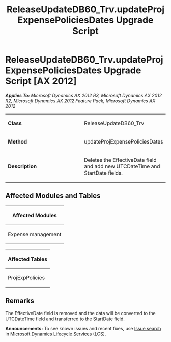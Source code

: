 ﻿---
title: ReleaseUpdateDB60_Trv.updateProjExpensePoliciesDates Upgrade Script
TOCTitle: ReleaseUpdateDB60_Trv.updateProjExpensePoliciesDates Upgrade Script
ms:assetid: 6db5a6db-a151-5d47-24c0-58d16fc6e85c
ms:mtpsurl: https://msdn.microsoft.com/en-us/library/JJ685733(v=AX.60)
ms:contentKeyID: 49708934
ms.date: 05/18/2015
mtps_version: v=AX.60
---

# ReleaseUpdateDB60\_Trv.updateProjExpensePoliciesDates Upgrade Script [AX 2012]


_**Applies To:** Microsoft Dynamics AX 2012 R3, Microsoft Dynamics AX 2012 R2, Microsoft Dynamics AX 2012 Feature Pack, Microsoft Dynamics AX 2012_

<table>
<colgroup>
<col style="width: 50%" />
<col style="width: 50%" />
</colgroup>
<tbody>
<tr class="odd">
<td><p><strong>Class</strong></p></td>
<td><p>ReleaseUpdateDB60_Trv</p></td>
</tr>
<tr class="even">
<td><p><strong>Method</strong></p></td>
<td><p>updateProjExpensePoliciesDates</p></td>
</tr>
<tr class="odd">
<td><p><strong>Description</strong></p></td>
<td><p>Deletes the EffectiveDate field and add new UTCDateTime and StartDate fields.</p></td>
</tr>
</tbody>
</table>


## Affected Modules and Tables

<table>
<colgroup>
<col style="width: 100%" />
</colgroup>
<thead>
<tr class="header">
<th><p>Affected Modules</p></th>
</tr>
</thead>
<tbody>
<tr class="odd">
<td><p>Expense management</p></td>
</tr>
</tbody>
</table>


<table>
<colgroup>
<col style="width: 100%" />
</colgroup>
<thead>
<tr class="header">
<th><p>Affected Tables</p></th>
</tr>
</thead>
<tbody>
<tr class="odd">
<td><p>ProjExpPolicies</p></td>
</tr>
</tbody>
</table>


## Remarks

The EffectiveDate field is removed and the data will be converted to the UTCDateTime field and transferred to the StartDate field.

  
**Announcements:** To see known issues and recent fixes, use [Issue search](http://go.microsoft.com/fwlink/?linkid=389258) in [Microsoft Dynamics Lifecycle Services](http://go.microsoft.com/fwlink/?linkid=306505) (LCS).


